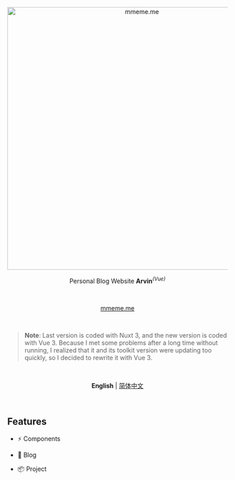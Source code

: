 <p align='center'>
  <img src='./public/mmeme.gif' alt='mmeme.me' width='600'/>
</p>

<p align='center'>
 Personal Blog Website <b>Arvin</b><sup><em>(Vue)</em></sup><br>
</p>

<br>

<p align='center'>
<a href="https://vitesse.netlify.app/">mmeme.me</a>
</p>

<br>

> **Note**: Last version is coded with Nuxt 3, and the new version is coded with Vue 3. Because I met some problems after a long time without running, I realized that it and its toolkit version were updating too quickly, so I decided to rewrite it with Vue 3.

<br>

<p align='center'>
<b>English</b> | <a href="https://github.com/pinky-pig/arvin/blob/main/README.zh-CN.md">简体中文</a>
</p>

<br>

## Features

- ⚡️ Components

- 📑 Blog

- 📦 Project
